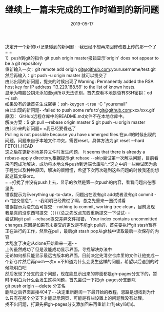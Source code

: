 ﻿---
layout: post
title: "继续上一篇未完成的工作时碰到的新问题"
date: 2019-05-17
categoties: original
---

决定开一个新的txt记录碰到的新问题- -我已经不想再来回修改要上传的那一个了= =<br>
1）push到git的指令 git push origin master报错显示'origin' does not appear to be a git repository<br>
重新输入一次：git remote add origin git@github.com:yourusername/test.git然后再输入：git push -u origin master 就可以提交了<br>
由此出现的新问题，提交的时候出现了Warning: Permanently added the RSA host key for IP address '13.229.188.59' to the list of known hosts.<br>
显示为电脑公钥未添加至git所以无法识别，首先查看本地是否有SSH密钥：cd ~/.ssh<br>
如果没有的话首先生成密钥：ssh-keygen -t rsa -C "youremail"<br>
由此出现的新问题- -failed to push some refs to'git@github.com:xxx/xxx.git'<br>
原因： GitHub远程仓库中的README.md文件不在本地仓库中。<br> 
解决方案：$ git pull --rebase origin master  $ git push -u origin master<br>
由此带来的新问题= =我已经要昏迷了<br>
Pulling is not possible because you have unmerged files.在pull的时候出现的问题，问题来自于本地文件冲突，需要reset，具体方法为git reset --hard FETCH_HEAD<br>
这之后在更新本地差异文件时发生问题， It seems that there is already a rebase-apply directory,根据提示git rebase --skip尝试第一次解决问题，目前看来问题成功解决，成功将本地文件push到远端仓库啦^_^这之中的一些尝试因为急于睡觉以及种种原因，解决的很懵懂，希望下次再次碰到这些问题的时候我还能想起这篇文章orz。<br>
= =打扰了并没有push上去，显示的依然是第一次push的内容，看看问题出在哪里先<br>
错误提示为Everything up-to-date，问题出在没有git add或者没有git commit -m “提交信息”，- -我明明已经做过了啊，总之先重来一圈试试看<br>
错误提示为没东西可提交- -nothing to commit, working tree clean，目前发现我是真的没东西可提交（（（（（总之先改点东西重新提交一下试试- -<br>
尝试用git pull --rebase提交差异文件报错， Your index contains uncommitted changes.原因是如果有未提交的更改是不能git pull的，首先要执行git stash暂存正在进行的工作，然后在pull，最后git stash pop从git栈中读取最后一次保存的内容<br>
太乱套了决定从clone开始重来一遍- -<br>
上传虽然成功了但是没能成功显示界面，寻找解决办法中<br>
无论如何都只能显示最远古版本的界面，目前决定先清空仓库里的文件让他变成一个新仓库然后再push一次= =不知道为什么会发生这样的问题，希望以后遇到的时候能明白吧<br>
然后发现了分支的这个问题，现在能显示出来的界面都是gh-pages分支下的，暂时不明白为什么会发生这种问题，首先尝试一下把gh-pages分支删除<br>
git push origin --delete 分支名<br>
删除之后界面直接404了- -决定重新翻阅一下最开始的教程，思路是想找到为什么只有在那个分支下才能显示网页，可能是有些设置上的问题我没有处理。<br>
找不出问题，打算先把gh-pages分支添加回来再重新上传jekyll试试。<br>
